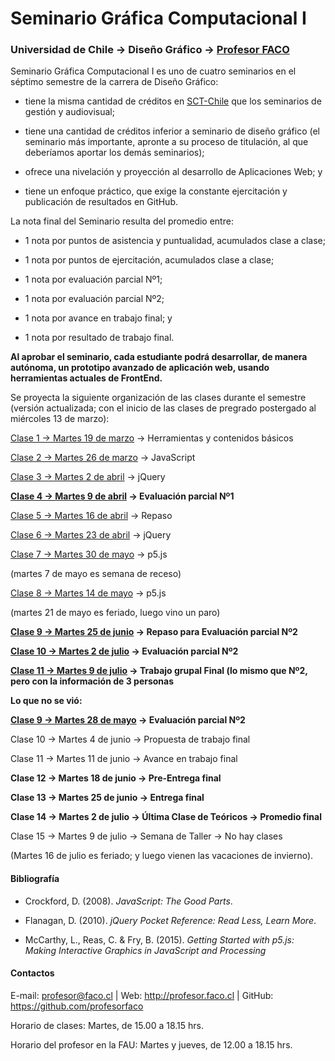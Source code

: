 # Seminario Gráfica Computacional I

### Universidad de Chile → Diseño Gráfico → [Profesor FACO](http://profesor.faco.cl/)

Seminario Gráfica Computacional I es uno de cuatro seminarios en el séptimo semestre de la carrera de Diseño Gráfico: 

- tiene la misma cantidad de créditos en [SCT-Chile](https://sct-chile.consejoderectores.cl/que_es_sct_chile.php) que los seminarios de gestión y audiovisual;

- tiene una cantidad de créditos inferior a seminario de diseño gráfico (el seminario más importante, apronte a su proceso de titulación, al que deberíamos aportar los demás seminarios);

- ofrece una nivelación y proyección al desarrollo de Aplicaciones Web; y

- tiene un enfoque práctico, que exige la constante ejercitación y publicación de resultados en GitHub.

La nota final del Seminario resulta del promedio entre:  

- 1 nota por puntos de asistencia y puntualidad, acumulados clase a clase;

- 1 nota por puntos de ejercitación, acumulados clase a clase;

- 1 nota por evaluación parcial Nº1;

- 1 nota por evaluación parcial Nº2;

- 1 nota por avance en trabajo final; y

- 1 nota por resultado de trabajo final.

**Al aprobar el seminario, cada estudiante podrá desarrollar, de manera autónoma, un prototipo avanzado de aplicación web, usando herramientas actuales de FrontEnd.** 

Se proyecta la siguiente organización de las clases durante el semestre (versión actualizada; con el inicio de las clases de pregrado postergado al miércoles 13 de marzo):

[Clase 1 → Martes 19 de marzo](https://github.com/profesorfaco/DGP502-2019/tree/gh-pages/clase-01) → Herramientas y contenidos básicos

[Clase 2 → Martes 26 de marzo](https://github.com/profesorfaco/DGP502-2019/tree/gh-pages/clase-02) → JavaScript

[Clase 3 → Martes 2 de abril](https://github.com/profesorfaco/DGP502-2019/tree/gh-pages/clase-03) → jQuery

**[Clase 4 → Martes 9 de abril](https://github.com/profesorfaco/DGP502-2019/tree/gh-pages/clase-04) → Evaluación parcial Nº1**

[Clase 5 → Martes 16 de abril](https://github.com/profesorfaco/DGP502-2019/tree/gh-pages/clase-05) → Repaso

[Clase 6 → Martes 23 de abril](https://github.com/profesorfaco/DGP502-2019/tree/gh-pages/clase-06) → jQuery

[Clase 7 → Martes 30 de mayo](https://github.com/profesorfaco/DGP502-2019/tree/gh-pages/clase-07) → p5.js

(martes 7 de mayo es semana de receso)

[Clase 8 → Martes 14 de mayo](https://github.com/profesorfaco/DGP502-2019/tree/gh-pages/clase-08) → p5.js

(martes 21 de mayo es feriado, luego vino un paro)

**[Clase 9 → Martes 25 de junio](https://github.com/profesorfaco/DGP502-2019/tree/gh-pages/clase-09) → Repaso para Evaluación parcial Nº2**

**[Clase 10 → Martes 2 de julio](https://github.com/profesorfaco/DGP502-2019/tree/gh-pages/clase-10) → Evaluación parcial Nº2**

**[Clase 11 → Martes 9 de julio](https://github.com/profesorfaco/DGP502-2019/tree/gh-pages/clase-11) → Trabajo grupal Final (lo mismo que Nº2, pero con la información de 3 personas**

**Lo que no se vió:**

**[Clase 9 → Martes 28 de mayo](https://github.com/profesorfaco/DGP502-2019/tree/gh-pages/clase-09) → Evaluación parcial Nº2**

Clase 10 → Martes 4 de junio → Propuesta de trabajo final

Clase 11 → Martes 11 de junio → Avance en trabajo final

**Clase 12 → Martes 18 de junio → Pre-Entrega final** 

**Clase 13 → Martes 25 de junio → Entrega final**

**Clase 14 → Martes 2 de julio → Última Clase de Teóricos → Promedio final**

Clase 15 → Martes 9 de julio → Semana de Taller → No hay clases

(Martes 16 de julio es feriado; y luego vienen las vacaciones de invierno).

#### Bibliografía

- Crockford, D. (2008). *JavaScript: The Good Parts*.

- Flanagan, D. (2010). *jQuery Pocket Reference: Read Less, Learn More*.

- McCarthy, L., Reas, C. & Fry, B. (2015). *Getting Started with p5.js: Making Interactive Graphics in JavaScript and Processing*

#### Contactos

E-mail: profesor@faco.cl | Web: http://profesor.faco.cl | GitHub: https://github.com/profesorfaco

Horario de clases: Martes, de 15.00 a 18.15 hrs.

Horario del profesor en la FAU: Martes y jueves, de 12.00 a 18.15 hrs.
